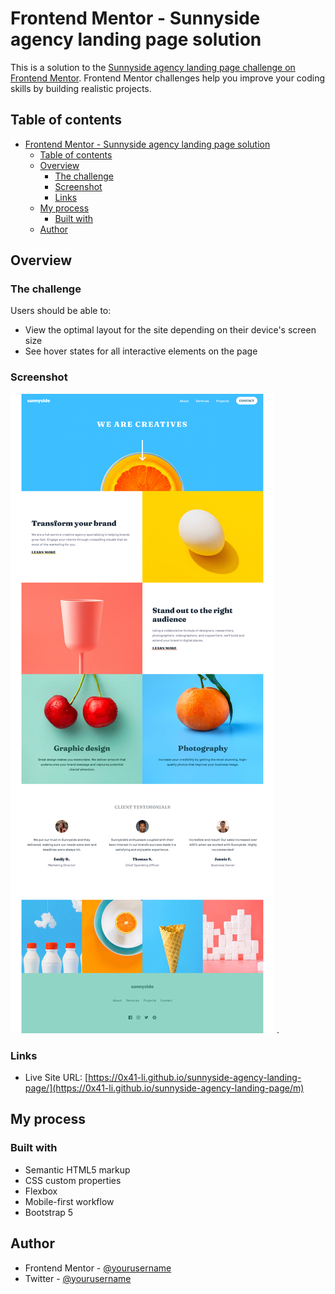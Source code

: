 # Frontend Mentor - Sunnyside agency landing page solution

This is a solution to the [Sunnyside agency landing page challenge on Frontend Mentor](https://www.frontendmentor.io/challenges/sunnyside-agency-landing-page-7yVs3B6ef). Frontend Mentor challenges help you improve your coding skills by building realistic projects.

## Table of contents

- [Frontend Mentor - Sunnyside agency landing page solution](#frontend-mentor---sunnyside-agency-landing-page-solution)
  - [Table of contents](#table-of-contents)
  - [Overview](#overview)
    - [The challenge](#the-challenge)
    - [Screenshot](#screenshot)
    - [Links](#links)
  - [My process](#my-process)
    - [Built with](#built-with)
  - [Author](#author)


## Overview

### The challenge

Users should be able to:

- View the optimal layout for the site depending on their device's screen size
- See hover states for all interactive elements on the page

### Screenshot

![](./screenshot.png)
.

### Links

- Live Site URL: [https://0x41-li.github.io/sunnyside-agency-landing-page/](https://0x41-li.github.io/sunnyside-agency-landing-page/m)

## My process

### Built with

- Semantic HTML5 markup
- CSS custom properties
- Flexbox
- Mobile-first workflow
- Bootstrap 5

## Author

- Frontend Mentor - [@yourusername](https://www.frontendmentor.io/profile/0x41-li)
- Twitter - [@yourusername](https://www.twitter.com/AliSbane2)


